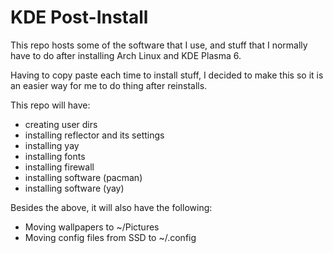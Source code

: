# KDE Post-Install

This repo hosts some of the software that I use, and stuff that I normally have to do after installing Arch Linux and KDE Plasma 6.

Having to copy paste each time to install stuff, I decided to make this so it is an easier way for me to do thing after reinstalls.

This repo will have:
- creating user dirs
- installing reflector and its settings
- installing yay
- installing fonts
- installing firewall
- installing software (pacman)
- installing software (yay)

Besides the above, it will also have the following:
- Moving wallpapers to ~/Pictures
- Moving config files from SSD to ~/.config
